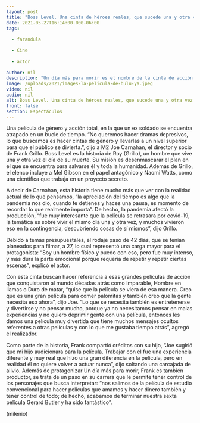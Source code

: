 ```yaml
---
layout: post
title: "Boss Level. Una cinta de héroes reales, que sucede una y otra vez"
date: 2021-05-27T16:14:00.000-06:00
tags:
  
  - farandula
  
  - Cine
  
  - actor
  
author: nil
description: "Un día más para morir es el nombre de la cinta de acción que produce y protagoniza Frank Grillo, al lado de Naomi Watts, y Mel Gibson."
image: /uploads/2021/images-la-pelicula-de-hulu-ya.jpeg
video: nil
audio: nil
alt: Boss Level. Una cinta de héroes reales, que sucede una y otra vez
front: false
section: Espectáculos
---
```


Una película de género y acción total, en la que un ex soldado se encuentra atrapado en un bucle de tiempo. “No queremos hacer dramas depresivos, lo que buscamos es hacer cintas de género y llevarlas a un nivel superior para que el público se divierta.”, dijo a M2 Joe Carnahan, el director y socio de Frank Grillo. 
Boss Level es la historia de Roy (Grillo), un hombre que vive una y otra vez el día de su muerte. Su misión es desenmascarar el plan en el que se encuentra para salvarse él y toda la humanidad. Además de Grillo, el elenco incluye a Mel Gibson en el papel antagónico y Naomi Watts, como una científica que trabaja en un proyecto secreto. 

A decir de Carnahan, esta historia tiene mucho más que ver con la realidad actual de lo que pensamos, “la apreciación del tiempo es algo que la pandemia nos dio, cuando te detienes y haces una pausa, es momento de recordar lo que realmente importa”. De hecho, la pandemia afectó la producción, “fue muy interesante que la película se retrasara por covid-19, la temática es sobre vivir el mismo día una y otra vez, y muchos vivieron eso en la contingencia, descubriendo cosas de sí mismos”, dijo Grillo. 

Debido a temas presupuestales, el rodaje pasó de 42 días, que se tenían planeados para filmar, a 27, lo cual representó una carga mayor para el protagonista: “Soy un hombre físico y puedo con eso, pero fue muy intenso, y más dura la parte emocional porque requería de repetir y repetir ciertas escenas”, explicó el actor. 

Con esta cinta buscan hacer referencia a esas grandes películas de acción que conquistaron al mundo décadas atrás como Imparable, Hombre en llamas o Duro de matar, “quise que la película se viera de esa manera. Creo que es una gran película para comer palomitas y también creo que la gente necesita eso ahora”, dijo Joe. “Lo que se necesita también es entretenerse y divertirse y no pensar mucho, porque ya no necesitamos pensar en malas experiencias y no quiero deprimir gente con una película, entonces les damos una película muy divertida que tiene muchos mensajes ocultos referentes a otras películas y con lo que me gustaba tiempo atrás”, agregó el realizador. 

Como parte de la historia, Frank compartió créditos con su hijo, “Joe sugirió que mi hijo audicionara para la película. Trabajar con él fue una experiencia diferente y muy real que hizo una gran diferencia en la película, pero en realidad él no quiere volver a actuar nunca”, dijo soltando una carcajada de alivio. Además de protagonizar Un día más para morir, Frank es también productor, se trata de un paso en su carrera que le permite tener control de los personajes que busca interpretar: “nos salimos de la película de estudio convencional para hacer películas que amamos y hacer dinero también y tener control de todo; de hecho, acabamos de terminar nuestra sexta película Gerard Butler y ha sido fantástico”. 

(milenio)